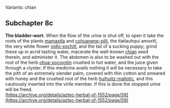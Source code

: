 Variants: chian  

## Subchapter 8c  
**The bladder-wort.** When the flow of the urine is shut off, to open it take the roots of the plants [mamaxtla](Mamaxtla.md) and [cohuanene-pilli](Coanenepilli.md), the tlatlauhqui amoxtli, the very white flower [yollo-xochitl](Yollo-xochitl.md), and the tail of a sucking puppy; grind these up in acrid tasting water, macerate the well-known [chian](Chian.md) seed therein, and administer it. The abdomen is also to be washed out with the root of the herb [ohua-xocoyolin](Ohua-xoxocoyolin.md) crushed in hot water, and the juice given through a clyster. If this medicine avails nothing it will be necessary to take the pith of an extremely slender palm, covered with thin cotton and smeared with honey and the crushed root of the herb [huihuitz-mallotic](Huihuitz-mallotic.md), and this cautiously inserted into the virile member. If this is done the stopped urine will be freed.  
[https://archive.org/details/aztec-herbal-of-1552/page/59](https://archive.org/details/aztec-herbal-of-1552/page/59)  


